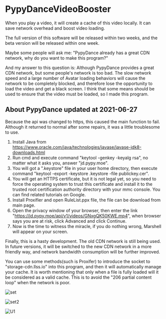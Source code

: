 
# PypyDanceVideoBooster
When you play a video, it will create a cache of this video locally. 
It can save network overhead and boost video loading.

The full version of this software will be released within two weeks, and the beta version will be released within one week. 

Maybe some people will ask me: "PypyDance already has a great CDN network, why do you want to make this program?" 

And my answer to this question is: Although PypyDance provides a great CDN network, but some people's network is too bad. The slow network speed and a large number of Avatar loading behaviors will cause the network to be completely blocked, and therefore lose the opportunity to load the video and get a black screen. I think that some means should be used to ensure that the video must be loaded, so I made this program. 

## About PypyDance updated at 2021-06-27
Because the api was changed to https, this caused the main function to fail. Although it returned to normal after some repairs, it was a little troublesome to use. 

  1. Install Java from https://www.oracle.com/java/technologies/javase/javase-jdk8-downloads.html
  2. Run cmd and execute command "keytool -genkey -keyalg rsa", no matter what it asks you, answer "jd.pypy.moe".
  3. You will got a ".keystore" file in your user home directory, then execute command "keytool -export -keystore .keystore -file publickey.cer".
  4. You will get an HTTPS certificate, but it is not legal yet, so you need to force the operating system to trust this certificate and install it to the trusted root certification authority directory with your mmc console. You can find related tutorials on Google. 
  5. Install Proxifier and open RuleList.ppx file, the file can be download from main page.
  6. Open the privacy window of your browser, then enter the link "https://jd.pypy.moe/api/v1/videos/GNxgQK50KWE.mp4", when browser says you are at risk, click Advanced and click Continue.
  7. Now is the time to witness the miracle, if you do nothing wrong, Marshell will appear on your screen. 

Finally, this is a hasty development. The old CDN network is still being used. In future versions, it will be switched to the new CDN network in a more friendly way, and network bandwidth consumption will be further improved. 

You can use some methods(such is Proxifer) to introduce the socket to "storage-cdn.llss.io" into this program, and then it will automatically manage your cache. 
It is worth mentioning that only when a file is fully loaded will it be considered as a valid cache. This is to avoid the "206 partial content loop" when the network is poor. 

![set](https://user-images.githubusercontent.com/83615308/123447321-b651c900-d5a7-11eb-8e66-c80b07925a05.png)

![set2](https://user-images.githubusercontent.com/83615308/123447325-b782f600-d5a7-11eb-94e8-b110bbb4bebb.png)

![U1](https://user-images.githubusercontent.com/83615308/123447327-b81b8c80-d5a7-11eb-8040-8718c58421e9.png)
